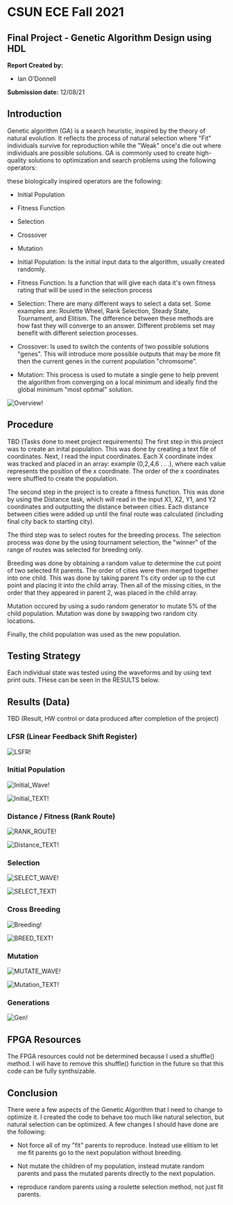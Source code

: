 # CSUN ECE Fall 2021
## Final Project - Genetic Algorithm Design using HDL

**Report Created by:**
-  Ian O'Donnell

**Submission date:** 12/08/21

## Introduction

Genetic algorithm (GA) is a search heuristic, inspired by the theory of natural evolution. It reflects the process of natural selection where "Fit" individuals survive for reproduction while the "Weak" once's die out where individuals are possible solutions. GA is commonly used to create high-quality solutions to optimization and search problems using the following operators:

these biologically inspired operators are the following:
- Initial Population
- Fitness Function
- Selection
- Crossover
- Mutation

- Initial Population: Is the initial input data to the algorithm, usually created randomly.

- Fitness Function: Is a function that will give each data it's own fitness rating that will be used in the selection process

- Selection: There are many different ways to select a data set. Some examples are:
Roulette Wheel, Rank Selection, Steady State, Tournament, and Elitism. The difference between these methods are how fast they will converge to an answer. Different problems set may benefit with different selection processes. 

- Crossover: Is used to switch the contents of two possible solutions "genes". This will introduce more possible outputs that may be more fit then the current genes in the current population "chromsome". 

- Mutation: This process is used to mutate a single gene to help prevent the algorithm from converging on a local minimum and ideally find the global minimum "most optimal" solution.


![Overview!](./Images/Flow_Diagram.PNG)

## Procedure
TBD (Tasks done to meet project requirements)
The first step in this project was to create an inital population. This was done by creating a text file of coordinates. Next, I read the input coordinates. Each X coordinate index was tracked and placed in an array: example (0,2,4,6 . . .), where each value represents the position of the x coordinate. The order of the x coordinates were shuffled to create the population.

The second step in the project is to create a fitness function. This was done by using the Distance task, which will read in the input X1, X2, Y1, and Y2 coordinates and outputting the distance between cities. Each distance between cities were added up until the final route was calculated (including final city back to starting city).

The third step was to select routes for the breeding process. The selection process was done by the using tournament selection, the "winner" of the range of routes was selected for breeding only. 

Breeding was done by obtaining a random value to determine the cut point of two selected fit parents. The order of cities were then merged together into one child. This was done by taking parent 1's city order up to the cut point and placing it into the child array. Then all of the missing cities, in the order that they appeared in parent 2, was placed in the child array. 

Mutation occured by using a sudo random generator to mutate 5% of the child population. Mutation was done by swapping two random city locations.

Finally, the child population was used as the new population. 


## Testing Strategy
Each individual state was tested using the waveforms and by using text print outs. THese can be seen in the RESULTS below.

## Results (Data)
TBD (Result, HW control or data produced after completion of the project)


### LFSR (Linear Feedback Shift Register)

![LSFR!](./Images/LFSR.PNG)

### Initial Population

![Initial_Wave!](./Images/Initial_WAVE.PNG)

![Initial_TEXT!](./Images/Initial_TEXT.PNG)

### Distance / Fitness (Rank Route)

![RANK_ROUTE!](./Images/Rank_Routes_Waveform.PNG)

![Distance_TEXT!](./Images/DISTANCE_TEXT.PNG)


### Selection

![SELECT_WAVE!](./Images/SELECT_WAVE.PNG)

![SELECT_TEXT!](./Images/SELECT_TEXT.PNG)

### Cross Breeding

![Breeding!](./Images/BREED_WAVE.PNG)


![BREED_TEXT!](./Images/BREED_TEXT.PNG)

### Mutation

![MUTATE_WAVE!](./Images/MUTATE_WAVE.PNG)

![Mutation_TEXT!](./Images/Mutation_TEXT.PNG)


### Generations

![Gen!](./Images/Generations.PNG)

## FPGA Resources
The FPGA resources could not be determined because I used a shuffle() method. I will have to remove this shuffle() function in the future so that this code can be fully synthsizable. 

## Conclusion
There were a few aspects of the Genetic Algorithm that I need to change to optimize it. I created the code to behave too much like natural selection, but natural selection can be optimized. A few changes I should have done are the following:

- Not force all of my "fit" parents to reproduce. Instead use elitism to let me fit parents go to the next population without breeding. 

- Not mutate the children of my population, instead mutate random parents and pass the mutated parents directly to the next population.

- reproduce random parents using a roulette selection method, not just fit parents. 

